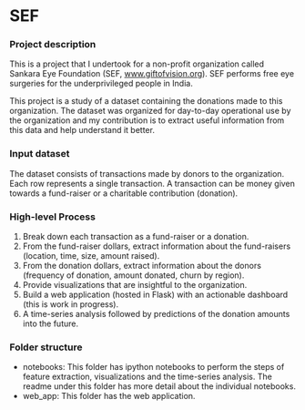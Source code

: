 # SEF

### Project description  
This is a project that I undertook for a non-profit organization called Sankara Eye Foundation (SEF, www.giftofvision.org).
SEF performs free eye surgeries for the underprivileged people in India.  

This project is a study of a dataset containing the donations made to this organization. The dataset was organized for day-to-day operational use by the organization and my contribution is to extract useful information from this data and help understand it better.

### Input dataset
The dataset consists of transactions made by donors to the organization. Each row represents a single transaction. A transaction can be money given towards a fund-raiser or a charitable contribution (donation).

### High-level Process

1. Break down each transaction as a fund-raiser or a donation.  
2. From the fund-raiser dollars, extract information about the fund-raisers (location, time, size, amount raised).  
3. From the donation dollars, extract information about the donors (frequency of donation, amount donated, churn by region).  
4. Provide visualizations that are insightful to the organization.  
5. Build a web application (hosted in Flask) with an actionable dashboard (this is work in progress).  
6. A time-series analysis followed by predictions of the donation amounts into the future.  

### Folder structure
- notebooks: This folder has ipython notebooks to perform the steps of feature extraction, visualizations and the time-series analysis. The readme under this folder has more detail about the individual notebooks.
- web_app: This folder has the web application.

